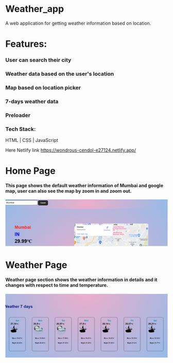 # Weather_app
A web application for getting weather information based on location.

# Features:
  ### User can search their city
  ### Weather data based on the user's location
  ### Map based on location picker
  ### 7-days weather data
  ### Preloader

### Tech Stack: 
  HTML | CSS | JavaScript
  
Here Netlify link
https://wondrous-cendol-e27124.netlify.app/

# Home Page
#### This page shows the default weather information of Mumbai and google map, user can also see the map by zoom in and zoom out.
<img src="https://github.com/pandit0305/Weather_app/blob/main/home_page1.png"/>

# Weather Page
#### Weather page section shows the weather information in details and it changes with respect to time and temperature.
<img src="https://github.com/pandit0305/Weather_app/blob/main/weather_page.png"/>
